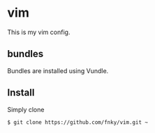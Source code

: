 # vim

This is my vim config.

## bundles

Bundles are installed using Vundle.

## Install

Simply clone

    $ git clone https://github.com/fnky/vim.git ~
